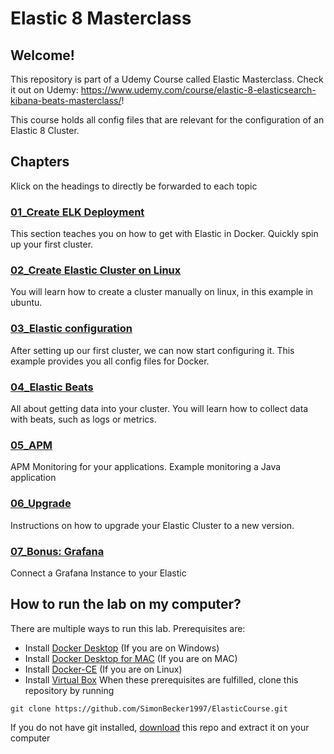 # Elastic 8 Masterclass
## Welcome! 
This repository is part of a Udemy Course called Elastic Masterclass. 
Check it out on Udemy: https://www.udemy.com/course/elastic-8-elasticsearch-kibana-beats-masterclass/! 


This course holds all config files that are relevant for the configuration of an Elastic 8 Cluster.
## Chapters
Klick on the headings to directly be forwarded to each topic
### [01_Create ELK Deployment](https://github.com/SimonBecker1997/ElasticCourse/tree/main/01_Create_ELK_Deployment)
This section teaches you on how to get with Elastic in Docker. Quickly spin up your first cluster.
### [02_Create Elastic Cluster on Linux](https://github.com/SimonBecker1997/ElasticCourse/tree/main/02_elastic_cluster_on_ubuntu)
You will learn how to create a cluster manually on linux, in this example in ubuntu. 
### [03_Elastic configuration](https://github.com/SimonBecker1997/ElasticCourse/tree/main/03_ELK_Deployment_yaml_config)
After setting up our first cluster, we can now start configuring it. This example provides you all config files for Docker.
### [04_Elastic Beats](https://github.com/SimonBecker1997/ElasticCourse/tree/main/04_Beats)
All about getting data into your cluster. You will learn how to collect data with beats, such as logs or metrics.
### [05_APM](https://github.com/SimonBecker1997/ElasticCourse/tree/main/05_APM)
APM Monitoring for your applications. Example monitoring a Java application
### [06_Upgrade](https://github.com/SimonBecker1997/ElasticCourse/tree/main/06_Upgrade)
Instructions on how to upgrade your Elastic Cluster to a new version.
### [07_Bonus: Grafana](https://github.com/SimonBecker1997/ElasticCourse/tree/main/07_Grafana)
Connect a Grafana Instance to your Elastic

## How to run the lab on my computer?
There are multiple ways to run this lab.
Prerequisites are:
* Install [Docker Desktop](https://www.docker.com/products/docker-desktop) (If you are on Windows)
* Install [Docker Desktop for MAC](https://hub.docker.com/editions/community/docker-ce-desktop-mac?utm_source=docker&utm_medium=webreferral&utm_campaign=dd-smartbutton&utm_location=header) (If you are on MAC)
* Install [Docker-CE](https://docs.docker.com/engine/install/ubuntu/) (If you are on Linux)
* Install [Virtual Box](https://www.virtualbox.org/wiki/Downloads)
When these prerequisites are fulfilled, clone this repository by running
```
git clone https://github.com/SimonBecker1997/ElasticCourse.git
```
If you do not have git installed, [download](https://github.com/SimonBecker1997/ElasticCourse/archive/refs/heads/main.zip) this repo and extract it on your computer



